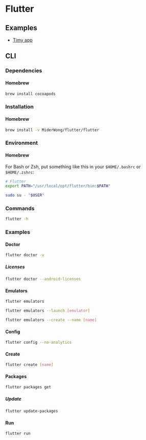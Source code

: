# Flutter

## Examples

- [Timy app](https://github.com/janoodleFTW/timy-messenger)

## CLI

### Dependencies

#### Homebrew

```sh
brew install cocoapods
```

### Installation

#### Homebrew

```sh
brew install -v MiderWong/flutter/flutter
```

### Environment

#### Homebrew

For Bash or Zsh, put something like this in your `$HOME/.bashrc` or `$HOME/.zshrc`:

```sh
# Flutter
export PATH="/usr/local/opt/flutter/bin:$PATH"
```

```sh
sudo su - "$USER"
```

### Commands

```sh
flutter -h
```

### Examples

#### Doctor

```sh
flutter doctor -v
```

##### Licenses

```sh
flutter doctor --android-licenses
```

#### Emulators

```sh
flutter emulators
```

```sh
flutter emulators --launch [emulator]
```

```sh
flutter emulators --create --name [name]
```

#### Config

```sh
flutter config --no-analytics
```

#### Create

```sh
flutter create [name]
```

#### Packages

```sh
flutter packages get
```

##### Update

```sh
flutter update-packages
```

#### Run

```sh
flutter run
```
